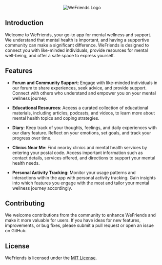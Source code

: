 <p align="center">
  <img src="https://i.ibb.co/LPdXXyF/logo.png" alt="WeFriends Logo">
</p>

## Introduction

Welcome to WeFriends, your go-to app for mental wellness and support. We understand that mental health is important, and having a supportive community can make a significant difference. WeFriends is designed to connect you with like-minded individuals, provide resources for mental well-being, and offer a safe space to express yourself.

## Features

- **Forum and Community Support**: Engage with like-minded individuals in our forum to share experiences, seek advice, and provide support. Connect with others who understand and empower you on your mental wellness journey.

- **Educational Resources**: Access a curated collection of educational materials, including articles, podcasts, and videos, to learn more about mental health topics and coping strategies.

- **Diary**: Keep track of your thoughts, feelings, and daily experiences with our diary feature. Reflect on your emotions, set goals, and track your progress over time.

- **Clinics Near Me**: Find nearby clinics and mental health services by entering your postal code. Access important information such as contact details, services offered, and directions to support your mental health needs.

- **Personal Activity Tracking**: Monitor your usage patterns and interactions within the app with personal activity tracking. Gain insights into which features you engage with the most and tailor your mental wellness journey accordingly.

## Contributing

We welcome contributions from the community to enhance WeFriends and make it more valuable for users. If you have ideas for new features, improvements, or bug fixes, please submit a pull request or open an issue on GitHub.

## License

WeFriends is licensed under the [MIT License](LICENSE).
